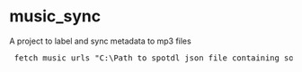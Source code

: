 # music_sync
A project to label and sync metadata to mp3 files

<pre> fetch_music_urls "C:\Path to spotdl json file containing song metadata"  </pre>

